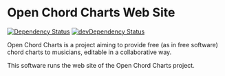Open Chord Charts Web Site
==========================

[![Dependency Status](https://david-dm.org/openchordcharts/openchordcharts-web-site.svg)](https://david-dm.org/openchordcharts/openchordcharts-web-site)
[![devDependency Status](https://david-dm.org/openchordcharts/openchordcharts-web-site/dev-status.svg)](https://david-dm.org/openchordcharts/openchordcharts-web-site#info=devDependencies)

Open Chord Charts is a project aiming to provide free (as in free software) chord charts to musicians,
editable in a collaborative way.

This software runs the web site of the Open Chord Charts project.
